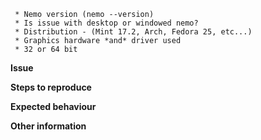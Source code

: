 
```
 * Nemo version (nemo --version)
 * Is issue with desktop or windowed nemo?
 * Distribution - (Mint 17.2, Arch, Fedora 25, etc...)
 * Graphics hardware *and* driver used
 * 32 or 64 bit
 ```

**Issue**



**Steps to reproduce**



**Expected behaviour**



**Other information**
